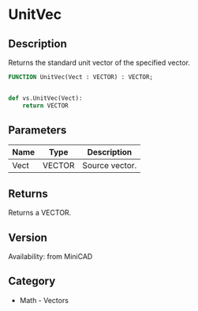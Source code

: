 # UnitVec

## Description
Returns the standard unit vector of the specified vector.

```pascal
FUNCTION UnitVec(Vect : VECTOR) : VECTOR;
```

```python

def vs.UnitVec(Vect):
    return VECTOR
```

## Parameters
|Name|Type|Description|
|---|---|---|
|Vect|VECTOR|Source vector.|

## Returns
Returns a VECTOR.

## Version
Availability: from MiniCAD
## Category
* Math - Vectors

